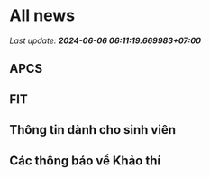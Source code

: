 # All news
_Last update: **2024-06-06 06:11:19.669983+07:00**_
## APCS
## FIT

## Thông tin dành cho sinh viên

## Các thông báo về Khảo thí
